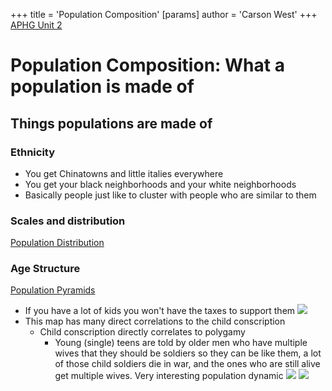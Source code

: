 +++
 title = 'Population Composition'
[params]
	author = 'Carson West'
+++
[APHG Unit 2](./../aphg-unit-2/)

# Population Composition: What a population is made of 

## Things populations are made of
### Ethnicity
- You get Chinatowns and little italies everywhere
- You get your black neighborhoods and your white neighborhoods
- Basically people just like to cluster with people who are similar to them
### Scales and distribution
[Population Distribution](./../population-distribution/) 

### Age Structure
[Population Pyramids](./../population-pyramids/)
- If you have a lot of kids you won't have the taxes to support them
![](https://lh7-rt.googleusercontent.com/slidesz/AGV_vUdqJc9ZjzeRV74M8Cm7n1tLzBNRpM5H0z5ETCwlzAupi_wl2GJ6BsYbl94plvOSn9NaaH-1rVzIUZO6kNSFjXJTB9tVSct1A3Re1fl1XQI8NqVUux_vRPOGWQ5DLizLkzDhDsL-KRbsO_mMbhfpAGE0WKH3JA=s2048?key=B659LZ_lNi3daDyxDVX5ew)
- This map has many direct correlations to the child conscription
	- Child conscription directly correlates to polygamy
		- Young (single) teens are told by older men who have multiple wives that they should be soldiers so they can be like them, a lot of those child soldiers die in war, and the ones who are still alive get multiple wives. Very interesting population dynamic
![](https://www.pewresearch.org/wp-content/uploads/sites/20/2020/12/ft_2020.12.07_polygamy_01.png?w=640)
![](https://www.endslaverynow.org/media/3785/map.jpg)
